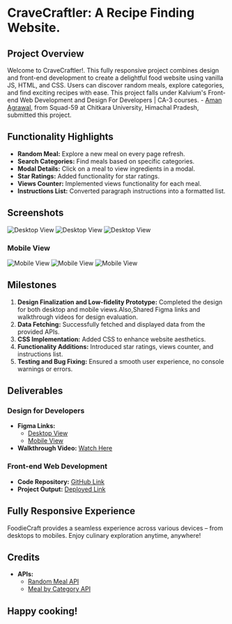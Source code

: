# CraveCraftler: A Recipe Finding Website.

## Project Overview

Welcome to CraveCraftler!. This fully responsive project combines design and front-end development to create a delightful food website using vanilla JS, HTML, and CSS. Users can discover random meals, explore categories, and find exciting recipes with ease.
This project falls under Kalvium's Front-end Web Development and Design For Developers | CA-3 courses. - [Aman Agrawal](https://linktr.ee/hiamanagrawal), from Squad-59 at Chitkara University, Himachal Pradesh, submitted this project.

## Functionality Highlights

- **Random Meal:** Explore a new meal on every page refresh.
- **Search Categories:** Find meals based on specific categories.
- **Modal Details:** Click on a meal to view ingredients in a modal.
- **Star Ratings:** Added functionality for star ratings.
- **Views Counter:** Implemented views functionality for each meal.
- **Instructions List:** Converted paragraph instructions into a formatted list.

## Screenshots

![Desktop View](./assets/d1.jpg)
![Desktop View](./assets/d2.jpg)
![Desktop View](./assets/d3.jpg)


### Mobile View
![Mobile View](./assets/m1.jpg)
![Mobile View](./assets/m2.jpg)
![Mobile View](./assets/m3.jpg)

## Milestones

1. **Design Finalization and Low-fidelity Prototype:** Completed the design for both desktop and mobile views.Also,Shared Figma links and walkthrough videos for design evaluation.
2. **Data Fetching:** Successfully fetched and displayed data from the provided APIs.
3. **CSS Implementation:** Added CSS to enhance website aesthetics.
4. **Functionality Additions:** Introduced star ratings, views counter, and instructions list.
5. **Testing and Bug Fixing:** Ensured a smooth user experience, no console warnings or errors.

## Deliverables

### Design for Developers

- **Figma Links:**
  - [Desktop View](https://www.figma.com/file/85sg1QS46RsZ8dS65vQf07/Untitled?type=design&node-id=0%3A1&mode=design&t=bdXhCoqFwQdZ4XLG-1)
  - [Mobile View](https://www.figma.com/file/vZBva1vuXF7WRdj4Jch6Fz/CraveCraftler-mobile?type=design&mode=design&t=bdXhCoqFwQdZ4XLG-1)
- **Walkthrough Video:** [Watch Here](https://drive.google.com/drive/folders/1RvbjZtiVQar15LqttWUgs3ocjFFsEgk3?usp=sharing)

### Front-end Web Development

- **Code Repository:** [GitHub Link](https://github.com/HiAmanAgrawal/CraveCraftler)
- **Project Output:** [Deployed Link](https://hiamanagrawal.github.io/CraveCraftler/)

## Fully Responsive Experience

FoodieCraft provides a seamless experience across various devices – from desktops to mobiles. Enjoy culinary exploration anytime, anywhere!

## Credits

- **APIs:**
  - [Random Meal API](https://www.themealdb.com/api/json/v1/1/random.php)
  - [Meal by Category API](https://www.themealdb.com/api/json/v1/1/filter.php?c={category})

## Happy cooking!

